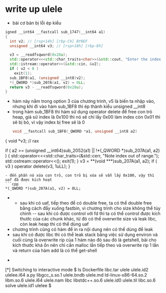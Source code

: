# write up ulele
- bài cơ bản bị lỗi ép kiểu
```cpp
igned __int64 __fastcall sub_1747(__int64 a1)
{
  int v2; // [rsp+14h] [rbp-Ch] BYREF
  unsigned __int64 v3; // [rsp+18h] [rbp-8h]

  v3 = __readfsqword(0x28u);
  std::operator<<<std::char_traits<char>>(&std::cout, "Enter the index of the note to destroy: ");
  std::istream::operator>>(&std::cin, &v2);
  if ( v2 < 0 )
    exit(1);
  sub_1BF8(a1, (unsigned __int8)v2);
  *(_QWORD *)sub_207A(a1, v2) = 0LL;
  return v3 - __readfsqword(0x28u);
}
```
- hàm này nằm trong option 3 của chương trình, v5 là biến ta nhập vào, nhưng khi đi vào hàm sub_1BF8 thì ép thành kiểu unsigned __int8
- trong hàm sub_1BF8 thì hàm sử dụng operator delete để free con trỏ heap, giả sử index là 0x100 thì nó sẽ chỉ lấy 0x00 làm index còn 0x01 thì sẽ bị bỏ, vì vậy index bị free sẽ là 0
  ```cpp
  void __fastcall sub_1BF8(_QWORD *a1, unsigned __int8 a2)
{
  void *v3; // rax

  if ( a2 >= (unsigned __int64)sub_2052(a1) || !*(_QWORD *)sub_207A(a1, a2) )
  {
    std::operator<<<std::char_traits<char>>(&std::cerr, "Note index out of range.");
    std::ostream::operator<<();
    exit(1);
  }
  v3 = **(void ***)sub_207A(a1, a2);
  if ( v3 )
    operator delete(v3, 1uLL);
}
  ```
- đến phần nó xóa con trỏ, con trỏ bị xóa sẽ vẫn lấy 0x100, vậy thì uaf đã được kích hoạt
```cpp
 *(_QWORD *)sub_207A(a1, v2) = 0LL;
 ```
- - sau khi có uaf, tiếp theo để có double free, ta có thể double free bằng cách đẩy xuống fastbin, vì chương trình cho size không thể tùy chình
--  sau khi có được control với fd thì ta có thể control được kích thước của các chunk khác, từ đó có thể overwrite size và leak libc, còn leak heap thì có thể dùng uaf
- chương trình cũng có hàm để in ra nội dung nên có thể dùng để leak
- sau khi có được libc thì có thể leak stack bằng việc sử dụng environ và cuối cùng là overwrite rip của 1 hàm nào đó sau đó là getshell, bài cho kích thước khá ổn nên chỉ cần malloc lần tiếp theo và overwrite rip 1 lần và return của hàm add là có thể get-shell
- ```bash
[*] Switching to interactive mode
 $ ls
Dockerfile            libc.tar        ulele       ulele.id2  ulelee.i64
a.py                  libgcc_s.so.1   ulele.bndb  ulele.md
ld-linux-x86-64.so.2  libm.so.6       ulele.i64   ulele.nam
libc                  libstdc++.so.6  ulele.id0   ulele.til
libc.so.6             solve           ulele.id1   ulelee
$  
```

